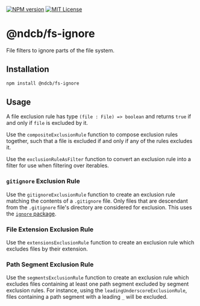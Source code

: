 [![NPM version][npm-shield]][npm-url]
[![MIT License][license-shield]][license-url]

# @ndcb/fs-ignore

File filters to ignore parts of the file system.

## Installation

```bash
npm install @ndcb/fs-ignore
```

## Usage

A file exclusion rule has type `(file : File) => boolean` and returns `true` if and only if `file` is excluded by it.

Use the `compositeExclusionRule` function to compose exclusion rules together, such that a file is excluded if and only if any of the rules excludes it.

Use the `exclusionRuleAsFilter` function to convert an exclusion rule into a filter for use when filtering over iterables.

### `gitignore` Exclusion Rule

Use the `gitignoreExclusionRule` function to create an exclusion rule matching the contents of a `.gitignore` file.
Only files that are descendant from the `.gitignore` file's directory are considered for exclusion.
This uses the [`ignore` package](https://www.npmjs.com/package/ignore).

### File Extension Exclusion Rule

Use the `extensionsExclusionRule` function to create an exclusion rule which excludes files by their extension.

### Path Segment Exclusion Rule

Use the `segmentsExclusionRule` function to create an exclusion rule which excludes files containing at least one path segment excluded by segment exclusion rules.
For instance, using the `leadingUnderscoreExclusionRule`, files containing a path segment with a leading `_` will be excluded.

[npm-shield]: https://img.shields.io/npm/v/@ndcb/fs-ignore.svg
[npm-url]: https://www.npmjs.com/package/@ndcb/fs-ignore

[license-shield]: https://img.shields.io/github/license/NDCB/generator.svg?style=flat
[license-url]: ./LICENSE.md
